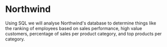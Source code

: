 # Northwind

Using SQL we will analyse Northwind's database to determine things like the ranking of employees based on sales performance, high value customers, percentage of sales per product category, and top products per category.

